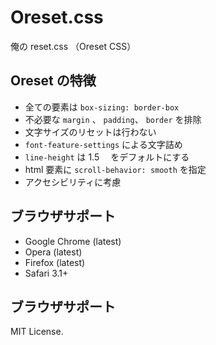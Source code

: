# Oreset.css

俺の reset.css （Oreset CSS）

## Oreset の特徴

- 全ての要素は `box-sizing: border-box`
- 不必要な `margin` 、 `padding`、 `border` を排除
- 文字サイズのリセットは行わない
- `font-feature-settings` による文字詰め
- `line-height` は 1.5 　をデフォルトにする
- html 要素に `scroll-behavior: smooth` を指定
- アクセシビリティに考慮

## ブラウザサポート

- Google Chrome (latest)
- Opera (latest)
- Firefox (latest)
- Safari 3.1+

## ブラウザサポート

MIT License.
